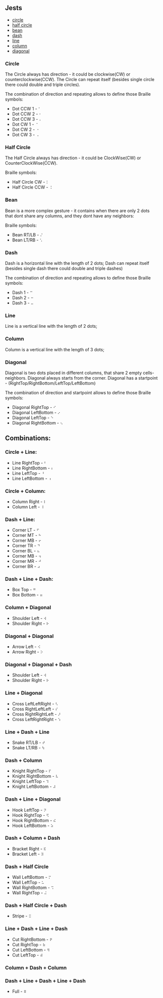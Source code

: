 ## Jests
 - [circle](./#circle)
 - [half circle](/#half-circle)
 - [bean](/#bean)
 - [dash](/#dash)
 - [line](/#line)
 - [column](/#column)
 - [diagonal](/#diagonal)

### Circle
The Circle always has direction - it could be clockwise(CW) or counterclockwise(CCW).
The Circle can repeat itself (besides single circle there could double and triple circles).

The combination of direction and repeating allows to define those Braille symbols:
 - Dot CCW 1 - `⠁`
 - Dot CCW 2 - `⠂`
 - Dot CCW 3 - `⠄`
 - Dot CW 1 - `⠈`
 - Dot CW 2 - `⠐`
 - Dot CW 3 - `⠠`

###  Half Circle
The Half Circle always has direction - it could be ClockWise(CW) or CounterClockWise(CCW).

Braille symbols:
 - Half Circle CW - `⠅`
 - Half Circle CCW - `⠨`

### Bean
Bean is a more complex gesture - it contains when there are only 2 dots that dont share any columns, and they dont have any neighbors:

Braille symbols:
 - Bean RT/LB - `⠌`
 - Bean LT/RB - `⠡`

### Dash
Dash is a horizontal line with the length of 2 dots;
Dash can repeat itself (besides single dash there could double and triple dashes)

The combination of direction and repeating allows to define those Braille symbols:
 - Dash 1 - `⠉`
 - Dash 2 - `⠒`
 - Dash 3 - `⠤`

### Line
Line is a vertical line with the length of 2 dots;

 ### Column
Column is a vertical line with the length of 3 dots;

### Diagonal
Diagonal is two dots placed in different columns, that share 2 empty cells-neighbors.
Diagonal always starts from the corner.
Diagonal has a startpoint - (RightTop/RightBottom/LeftTop/LeftBottom)

The combination of direction and startpoint allows to define those Braille symbols:
 - Diagonal RightTop - `⠊`
 - Diagonal LeftBottom - `⠔`
 - Diagonal LeftTop - `⠑`
 - Diagonal RightBottom - `⠢`

## Combinations:

### Circle + Line:
 - Line RightTop - `⠃`
 - Line RightBottom - `⠆`
 - Line LeftTop - `⠘`
 - Line LeftBottom - `⠰`

### Circle + Column:
 - Column Right - `⠇`
 - Column Left - `⠸`

### Dash + Line:
 - Corner LT - `⠋`
 - Corner MT - `⠓`
 - Corner MB - `⠖`
 - Corner TR - `⠙`
 - Corner BL - `⠦`
 - Corner MB - `⠲`
 - Corner MR - `⠚`
 - Corner BR - `⠴`

### Dash + Line + Dash:
 - Box Top - `⠛`
 - Box Bottom - `⠶`

### Column + Diagonal
 - Shoulder Left - `⠺`
 - Shoulder Right - `⠗`

### Diagonal + Diagonal
 - Arrow Left - `⠪`
 - Arrow Right - `⠕`

### Diagonal + Diagonal + Dash
 - Shoulder Left - `⠺`
 - Shoulder Right - `⠗`

### Line + Diagonal
 - Cross LeftLeftRight - `⠣`
 - Cross RightLeftLeft - `⠎`
 - Cross RightRightLeft - `⠜`
 - Cross LeftRightRight - `⠱`

### Line + Dash + Line
 - Snake RT/LB - `⠞`
 - Snake LT/RB - `⠳`

### Dash + Column
 - Knight RightTop - `⠏`
 - Knight RightBottom - `⠧`
 - Knight LeftTop - `⠹`
 - Knight LeftBottom - `⠼`

### Dash + Line + Diagonal
 - Hook LeftTop - `⠝`
 - Hook RightTop - `⠫`
 - Hook RightBottom - `⠮`
 - Hook LeftBottom - `⠵`

### Dash + Column + Dash
 - Bracket Right - `⠯`
 - Bracket Left - `⠽`

### Dash + Half Circle
 - Wall LeftBottom - `⠍`
 - Wall LeftTop - `⠥`
 - Wall RightBottom - `⠩`
 - Wall RightTop - `⠬`

### Dash + Half Circle + Dash
 - Stripe - `⠭`

### Line + Dash + Line + Dash
 - Cut RightBottom - `⠟`
 - Cut RightTop - `⠷`
 - Cut LeftBottom - `⠻`
 - Cut LeftTop - `⠾`

### Column + Dash + Column
### Dash + Line + Dash + Line + Dash
 - Full - `⠿`
